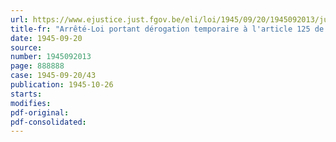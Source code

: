 ```yaml
---
url: https://www.ejustice.just.fgov.be/eli/loi/1945/09/20/1945092013/justel
title-fr: "Arrêté-Loi portant dérogation temporaire à l'article 125 de la loi provinciale"
date: 1945-09-20
source:
number: 1945092013
page: 888888
case: 1945-09-20/43
publication: 1945-10-26
starts:
modifies:
pdf-original:
pdf-consolidated:
---
```


